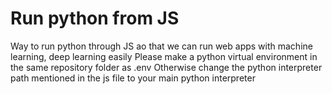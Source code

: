 # Run python from JS
Way to run python through JS ao that we can run web apps with machine learning, deep learning easily
Please make a python virtual environment in the same repository folder as .env
Otherwise change the python interpreter path mentioned in the js file to your main python interpreter
